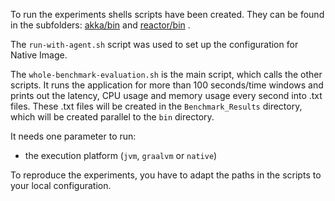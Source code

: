 To run the experiments shells scripts have been created. 
They can be found in the subfolders: [akka/bin](akka/bin) and [reactor/bin](reactor/bin) .

The `run-with-agent.sh` script was used to set up the configuration for Native Image.

The `whole-benchmark-evaluation.sh` is the main script, which calls the other scripts. It runs the application for more than 100 seconds/time windows and prints out the latency, CPU usage and memory usage every second into .txt files. These .txt files will be created in the `Benchmark_Results` directory, which will be created parallel to the `bin` directory.

It needs one parameter to run:
* the execution platform (`jvm`, `graalvm` or `native`)


To reproduce the experiments, you have to adapt the paths in the scripts to your local configuration.


